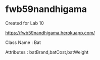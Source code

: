 # fwb59nandhigama

Created for Lab 10

<https://fwb59nandhigama.herokuapp.com/>

Class Name : Bat

Attributes : batBrand,batCost,batWeight
